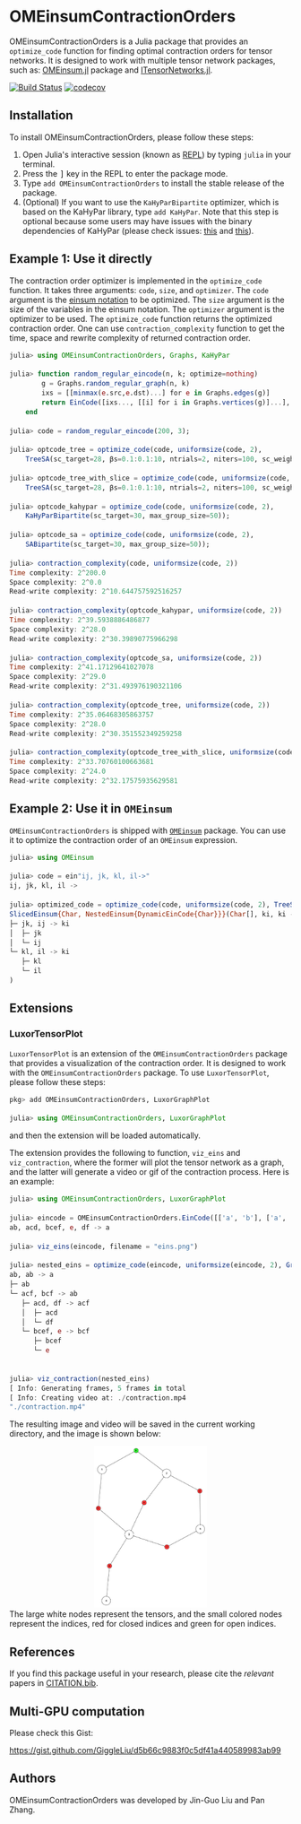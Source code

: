 # OMEinsumContractionOrders

OMEinsumContractionOrders is a Julia package that provides an `optimize_code` function for finding optimal contraction orders for tensor networks. It is designed to work with multiple tensor network packages, such as: [OMEinsum.jl](https://github.com/under-Peter/OMEinsum.jl/issues) package and [ITensorNetworks.jl](https://github.com/mtfishman/ITensorNetworks.jl).

[![Build Status](https://github.com/TensorBFS/OMEinsumContractionOrders.jl/workflows/CI/badge.svg)](https://github.com/TensorBFS/OMEinsumContractionOrders.jl/actions)
[![codecov](https://codecov.io/gh/TensorBFS/OMEinsumContractionOrders.jl/branch/master/graph/badge.svg?token=BwaF0cV6q1)](https://codecov.io/gh/TensorBFS/OMEinsumContractionOrders.jl)

## Installation

To install OMEinsumContractionOrders, please follow these steps:

1. Open Julia's interactive session (known as [REPL](https://docs.julialang.org/en/v1/manual/getting-started/)) by typing `julia` in your terminal.
2. Press the <kbd>]</kbd> key in the REPL to enter the package mode.
3. Type `add OMEinsumContractionOrders` to install the stable release of the package.
4. (Optional) If you want to use the `KaHyParBipartite` optimizer, which is based on the KaHyPar library, type `add KaHyPar`. Note that this step is optional because some users may have issues with the binary dependencies of KaHyPar (please check issues: [this](https://github.com/kahypar/KaHyPar.jl/issues/12) and [this](https://github.com/kahypar/KaHyPar.jl/issues/19)).

## Example 1: Use it directly
The contraction order optimizer is implemented in the `optimize_code` function. It takes three arguments: `code`, `size`, and `optimizer`. The `code` argument is the [einsum notation](https://numpy.org/doc/stable/reference/generated/numpy.einsum.html) to be optimized. The `size` argument is the size of the variables in the einsum notation. The `optimizer` argument is the optimizer to be used. The `optimize_code` function returns the optimized contraction order. One can use `contraction_complexity` function to get the time, space and rewrite complexity of returned contraction order.

```julia
julia> using OMEinsumContractionOrders, Graphs, KaHyPar

julia> function random_regular_eincode(n, k; optimize=nothing)
	    g = Graphs.random_regular_graph(n, k)
	    ixs = [[minmax(e.src,e.dst)...] for e in Graphs.edges(g)]
	    return EinCode([ixs..., [[i] for i in Graphs.vertices(g)]...], Int[])
    end
    
julia> code = random_regular_eincode(200, 3);

julia> optcode_tree = optimize_code(code, uniformsize(code, 2),
	TreeSA(sc_target=28, βs=0.1:0.1:10, ntrials=2, niters=100, sc_weight=3.0));

julia> optcode_tree_with_slice = optimize_code(code, uniformsize(code, 2),
	TreeSA(sc_target=28, βs=0.1:0.1:10, ntrials=2, niters=100, sc_weight=3.0, nslices=5));

julia> optcode_kahypar = optimize_code(code, uniformsize(code, 2), 
	KaHyParBipartite(sc_target=30, max_group_size=50));

julia> optcode_sa = optimize_code(code, uniformsize(code, 2),
	SABipartite(sc_target=30, max_group_size=50));

julia> contraction_complexity(code, uniformsize(code, 2))
Time complexity: 2^200.0
Space complexity: 2^0.0
Read-write complexity: 2^10.644757592516257

julia> contraction_complexity(optcode_kahypar, uniformsize(code, 2))
Time complexity: 2^39.5938886486877
Space complexity: 2^28.0
Read-write complexity: 2^30.39890775966298

julia> contraction_complexity(optcode_sa, uniformsize(code, 2))
Time complexity: 2^41.17129641027078
Space complexity: 2^29.0
Read-write complexity: 2^31.493976190321106

julia> contraction_complexity(optcode_tree, uniformsize(code, 2))
Time complexity: 2^35.06468305863757
Space complexity: 2^28.0
Read-write complexity: 2^30.351552349259258

julia> contraction_complexity(optcode_tree_with_slice, uniformsize(code, 2))
Time complexity: 2^33.70760100663681
Space complexity: 2^24.0
Read-write complexity: 2^32.17575935629581
```

## Example 2: Use it in `OMEinsum`

`OMEinsumContractionOrders` is shipped with [`OMEinsum`](https://github.com/under-Peter/OMEinsum.jl) package. You can use it to optimize the contraction order of an `OMEinsum` expression.

```julia
julia> using OMEinsum

julia> code = ein"ij, jk, kl, il->"
ij, jk, kl, il -> 

julia> optimized_code = optimize_code(code, uniformsize(code, 2), TreeSA())
SlicedEinsum{Char, NestedEinsum{DynamicEinCode{Char}}}(Char[], ki, ki -> 
├─ jk, ij -> ki
│  ├─ jk
│  └─ ij
└─ kl, il -> ki
   ├─ kl
   └─ il
)
```

## Extensions

### LuxorTensorPlot

`LuxorTensorPlot` is an extension of the `OMEinsumContractionOrders` package that provides a visualization of the contraction order. It is designed to work with the `OMEinsumContractionOrders` package. To use `LuxorTensorPlot`, please follow these steps:
```julia
pkg> add OMEinsumContractionOrders, LuxorGraphPlot

julia> using OMEinsumContractionOrders, LuxorGraphPlot
```
and then the extension will be loaded automatically.

The extension provides the following to function, `viz_eins` and `viz_contraction`, where the former will plot the tensor network as a graph, and the latter will generate a video or gif of the contraction process.
Here is an example:
```julia
julia> using OMEinsumContractionOrders, LuxorGraphPlot

julia> eincode = OMEinsumContractionOrders.EinCode([['a', 'b'], ['a', 'c', 'd'], ['b', 'c', 'e', 'f'], ['e'], ['d', 'f']], ['a'])
ab, acd, bcef, e, df -> a

julia> viz_eins(eincode, filename = "eins.png")

julia> nested_eins = optimize_code(eincode, uniformsize(eincode, 2), GreedyMethod())
ab, ab -> a
├─ ab
└─ acf, bcf -> ab
   ├─ acd, df -> acf
   │  ├─ acd
   │  └─ df
   └─ bcef, e -> bcf
      ├─ bcef
      └─ e


julia> viz_contraction(nested_eins)
[ Info: Generating frames, 5 frames in total
[ Info: Creating video at: ./contraction.mp4
"./contraction.mp4"
```

The resulting image and video will be saved in the current working directory, and the image is shown below:
<div style="text-align:center">
	<img src="examples/eins.png" alt="Image" width="40%" />
</div>
The large white nodes represent the tensors, and the small colored nodes represent the indices, red for closed indices and green for open indices.

## References

If you find this package useful in your research, please cite the *relevant* papers in [CITATION.bib](CITATION.bib).

## Multi-GPU computation
Please check this Gist:

https://gist.github.com/GiggleLiu/d5b66c9883f0c5df41a440589983ab99

## Authors

OMEinsumContractionOrders was developed by Jin-Guo Liu and Pan Zhang.